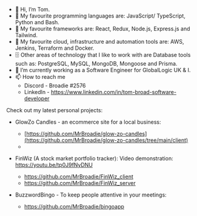 - 👋 Hi, I’m Tom.
- 👾 My favourite programming languages are: JavaScript/ TypeScript, Python and Bash.
- 🤖 My favourite frameworks are: React, Redux, Node.js, Express.js and Tailwind.
- 💾 My favourite cloud, infrastructure and automation tools are: AWS, Jenkins, Terraform and Docker.
- 🗄 Other areas of technology that I like to work with are Database tools such as: PostgreSQL, MySQL, MongoDB, Mongoose and Prisma.
- 🌱 I’m currently working as a Software Engineer for GlobalLogic UK & I.
- 📫 How to reach me 
    - Discord - Broadie #2576
    - LinkedIn - https://www.linkedin.com/in/tom-broad-software-developer

Check out my latest personal projects:
- GlowZo Candles - an ecommerce site for a local business:
    - [https://github.com/MrBroadie/glow-zo-candles](https://github.com/MrBroadie/glow-zo-candles/tree/main/client)
    - <deployed link here>

- FinWiz (A stock market portfolio tracker): Video demonstration: https://youtu.be/tp0J9fNyDNU
    - https://github.com/MrBroadie/FinWiz_client
    - https://github.com/MrBroadie/FinWiz_server
    
- BuzzwordBingo - To keep people attentive in your meetings:
    - https://github.com/MrBroadie/bingoapp
